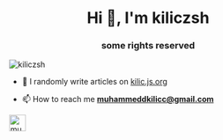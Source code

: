<h1 align="center">Hi 👋, I'm kiliczsh</h1>
<h3 align="center">some rights reserved</h3>

<p align="left"> <img src="https://komarev.com/ghpvc/?username=kiliczsh" alt="kiliczsh" /> </p>

- 📝 I randomly write articles on [kilic.js.org](https://kilic.js.org)

- 📫 How to reach me **muhammeddkilicc@gmail.com**

<p align="left"> 
<a href="https://linkedin.com/in/muhammedkilic" target="blank"><img align="center" src="https://cdn.jsdelivr.net/npm/simple-icons@3.0.1/icons/linkedin.svg" alt="muhammedkilic" height="30" width="30" /></a>
</p>

<!--
**kiliczsh/kiliczsh** is a ✨ _special_ ✨ repository because its `README.md` (this file) appears on your GitHub profile.

Here are some ideas to get you started:

- 🔭 I’m currently working on ...
- 🌱 I’m currently learning ...
- 👯 I’m looking to collaborate on ...
- 🤔 I’m looking for help with ...
- 💬 Ask me about ...
- 📫 How to reach me: ...
- 😄 Pronouns: ...
- ⚡ Fun fact: ...
-->
